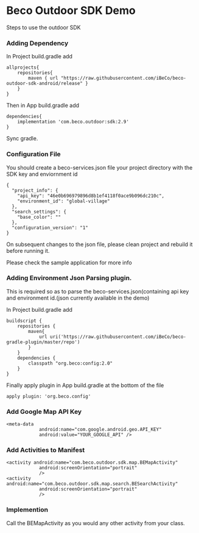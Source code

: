 # Beco Outdoor SDK Demo 


Steps to use the outdoor SDK


### Adding Dependency

In Project build.gradle add

```
allprojects{
	repositories{
		maven { url "https://raw.githubusercontent.com/iBeCo/beco-outdoor-sdk-android/release" }
	}
}
```

Then in App build.gradle add

```
dependencies{
	implementation 'com.beco.outdoor:sdk:2.9'
}
```

Sync gradle.

### Configuration File 

You should create a beco-services.json file your project directory with the SDK key and enviornment id

```
{
  "project_info": {
    "api_key": "46e0b696979896d8b1ef4118f0ace9b096dc210c",
    "environment_id": "global-village"
  },
  "search_settings": {
    "base_color": ""
  },
  "configuration_version": "1"
}

```

On subsequent changes to the json file, please clean project and rebuild it before running it.

Please check the sample application for more info

### Adding Environment Json Parsing plugin. 

This is required so as to parse the beco-services.json(containing api key and environment id.(json currently available in the demo)

In Project build.gradle add

```
buildscript {
    repositories {
        maven{
            url uri('https://raw.githubusercontent.com/iBeCo/beco-gradle-plugin/master/repo')
        }
    }
	dependencies {
        classpath "org.beco:config:2.0"
    }
}
```
Finally apply plugin in App build.gradle at the bottom of the file

```
apply plugin: 'org.beco.config'
```
### Add Google Map API Key

```
<meta-data
            android:name="com.google.android.geo.API_KEY"
            android:value="YOUR_GOOGLE_API" />
```

### Add Activities to Manifest

```
<activity android:name="com.beco.outdoor.sdk.map.BEMapActivity"
            android:screenOrientation="portrait"
            />
<activity android:name="com.beco.outdoor.sdk.map.search.BESearchActivity"
            android:screenOrientation="portrait"
            />
```

### Implemention

Call the BEMapActivity as you would any other activity from your class.
